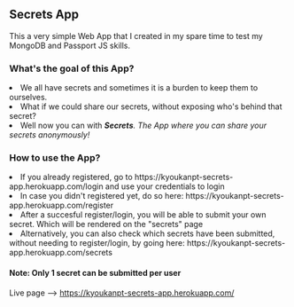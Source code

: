 <h2>Secrets App</h2>

<p>This a very simple Web App that I created in my spare time to test my MongoDB and Passport JS skills.</p>

<h3>What's the goal of this App?</h3>
<li>We all have secrets and sometimes it is a burden to keep them to ourselves.</li>
<li>What if we could share our secrets, without exposing who's behind that secret?</li>
<li>Well now you can with <strong><em>Secrets</strong>. The App where you can share your secrets anonymously!</em></li> 
<h3>How to use the App?</h3>
<li>If you already registered, go to https://kyoukanpt-secrets-app.herokuapp.com/login and use your credentials to login</li>
<li>In case you didn't registered yet, do so here: https://kyoukanpt-secrets-app.herokuapp.com/register</li>
<li>After a succesful register/login, you will be able to submit your own secret. Which will be rendered on the "secrets" page</li>
<li>Alternatively, you can also check which secrets have been submitted, without needing to register/login, by going here: https://kyoukanpt-secrets-app.herokuapp.com/secrets</li>
<h4>Note: Only 1 secret can be submitted per user</h4>

Live page --> https://kyoukanpt-secrets-app.herokuapp.com/

